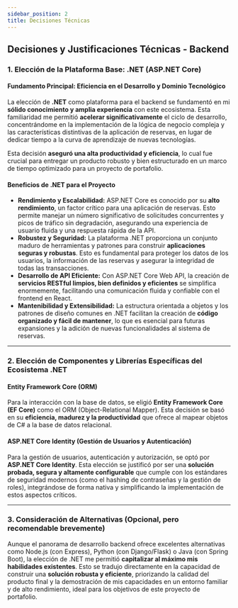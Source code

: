 ```yaml
---
sidebar_position: 2
title: Decisiones Técnicas
---
```


## Decisiones y Justificaciones Técnicas - Backend

### 1. Elección de la Plataforma Base: .NET (ASP.NET Core)

#### Fundamento Principal: Eficiencia en el Desarrollo y Dominio Tecnológico

La elección de **.NET** como plataforma para el backend se fundamentó en mi **sólido conocimiento y amplia experiencia** con este ecosistema. Esta familiaridad me permitió **acelerar significativamente** el ciclo de desarrollo, concentrándome en la implementación de la lógica de negocio compleja y las características distintivas de la aplicación de reservas, en lugar de dedicar tiempo a la curva de aprendizaje de nuevas tecnologías.

Esta decisión **aseguró una alta productividad y eficiencia**, lo cual fue crucial para entregar un producto robusto y bien estructurado en un marco de tiempo optimizado para un proyecto de portafolio.

#### Beneficios de .NET para el Proyecto

* **Rendimiento y Escalabilidad:** ASP.NET Core es conocido por su **alto rendimiento**, un factor crítico para una aplicación de reservas. Esto permite manejar un número significativo de solicitudes concurrentes y picos de tráfico sin degradación, asegurando una experiencia de usuario fluida y una respuesta rápida de la API.
* **Robustez y Seguridad:** La plataforma .NET proporciona un conjunto maduro de herramientas y patrones para construir **aplicaciones seguras y robustas**. Esto es fundamental para proteger los datos de los usuarios, la información de las reservas y asegurar la integridad de todas las transacciones.
* **Desarrollo de API Eficiente:** Con ASP.NET Core Web API, la creación de **servicios RESTful limpios, bien definidos y eficientes** se simplifica enormemente, facilitando una comunicación fluida y confiable con el frontend en React.
* **Mantenibilidad y Extensibilidad:** La estructura orientada a objetos y los patrones de diseño comunes en .NET facilitan la creación de **código organizado y fácil de mantener**, lo que es esencial para futuras expansiones y la adición de nuevas funcionalidades al sistema de reservas.

---

### 2. Elección de Componentes y Librerías Específicas del Ecosistema .NET

#### Entity Framework Core (ORM)

Para la interacción con la base de datos, se eligió **Entity Framework Core (EF Core)** como el ORM (Object-Relational Mapper). Esta decisión se basó en su **eficiencia, madurez y la productividad** que ofrece al mapear objetos de C# a la base de datos relacional.

#### ASP.NET Core Identity (Gestión de Usuarios y Autenticación)

Para la gestión de usuarios, autenticación y autorización, se optó por **ASP.NET Core Identity**. Esta elección se justificó por ser una **solución probada, segura y altamente configurable** que cumple con los estándares de seguridad modernos (como el hashing de contraseñas y la gestión de roles), integrándose de forma nativa y simplificando la implementación de estos aspectos críticos.

---

### 3. Consideración de Alternativas (Opcional, pero recomendable brevemente)

Aunque el panorama de desarrollo backend ofrece excelentes alternativas como Node.js (con Express), Python (con Django/Flask) o Java (con Spring Boot), la elección de .NET me permitió **capitalizar al máximo mis habilidades existentes**. Esto se tradujo directamente en la capacidad de construir una **solución robusta y eficiente**, priorizando la calidad del producto final y la demostración de mis capacidades en un entorno familiar y de alto rendimiento, ideal para los objetivos de este proyecto de portafolio.